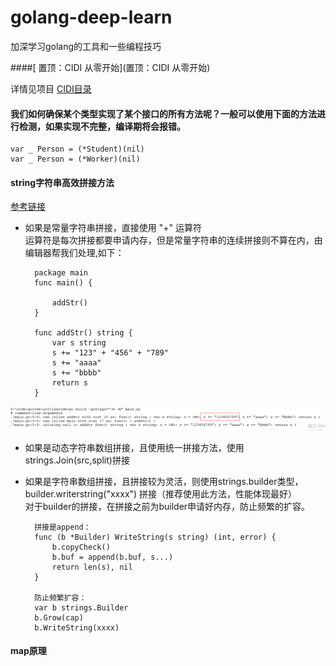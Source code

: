 
# golang-deep-learn
加深学习golang的工具和一些编程技巧

####[ 置顶：CIDI 从零开始](置顶：CIDI 从零开始)

详情见项目 [CIDI目录](https://github.com/ProsperousLi/golang-deep-learn/tree/main/CIDI)

#### 我们如何确保某个类型实现了某个接口的所有方法呢？一般可以使用下面的方法进行检测，如果实现不完整，编译期将会报错。
    var _ Person = (*Student)(nil)
    var _ Person = (*Worker)(nil)

#### string字符串高效拼接方法
[参考链接](https://zhuanlan.zhihu.com/p/49733937)  
- 如果是常量字符串拼接，直接使用 "+" 运算符  
    运算符是每次拼接都要申请内存，但是常量字符串的连续拼接则不算在内，由编辑器帮我们处理,如下：  
    
        package main  
        func main() {  

            addStr()  
        }  

        func addStr() string {  
            var s string  
            s += "123" + "456" + "789"  
            s += "aaaa"  
            s += "bbbb"  
            return s  
        }  

![image](https://github.com/ProsperousLi/golang-deep-learn/blob/main/docs/pictures/stringPlus.png)  
- 如果是动态字符串数组拼接，且使用统一拼接方法，使用strings.Join(src,split)拼接  
- 如果是字符串数组拼接，且拼接较为灵活，则使用strings.builder类型，builder.writerstring("xxxx") 拼接（推荐使用此方法，性能体现最好）  
      对于builder的拼接，在拼接之前为builder申请好内存，防止频繁的扩容。  
      
        拼接是append：  
        func (b *Builder) WriteString(s string) (int, error) {  
            b.copyCheck()  
            b.buf = append(b.buf, s...)  
            return len(s), nil  
        }  
        
        防止频繁扩容：
        var b strings.Builder
        b.Grow(cap)
        b.WriteString(xxxx)
#### map原理
